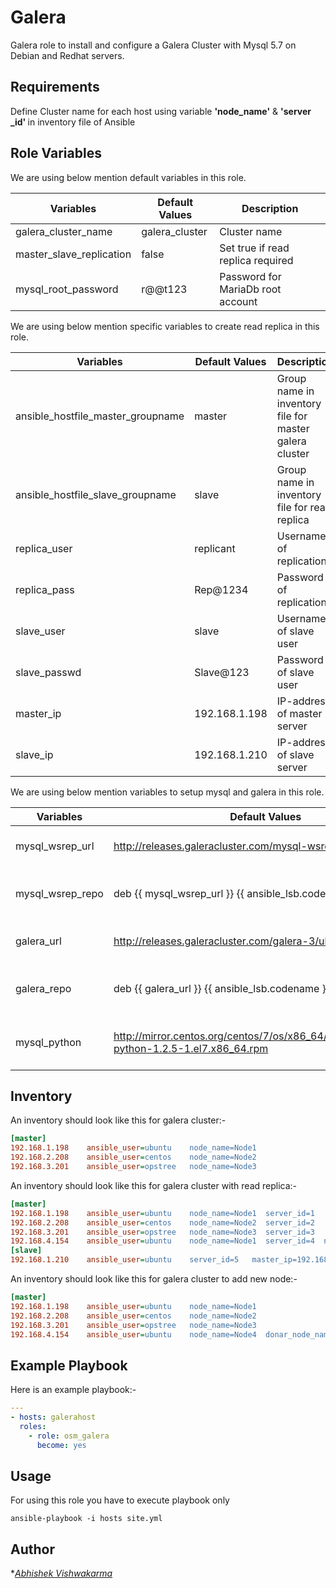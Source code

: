 Galera
=========
Galera role to install and configure a Galera Cluster with Mysql 5.7 on Debian and Redhat servers.

Requirements
------------
Define Cluster name for each host using variable <b>'node_name'</b> & <b> 'server _id' </b> in inventory file of Ansible

Role Variables
--------------
We are using below mention default variables in this role.

|**Variables**| **Default Values**|**Description**|
|----------|---------|---------------|
| galera_cluster_name | galera_cluster | Cluster name |
| master_slave_replication | false | Set true if read replica required |
| mysql_root_password | r@@t123 | Password for MariaDb root account |

We are using below mention specific variables to create read replica in this role.

|**Variables**| **Default Values**|**Description**|
|----------|---------|---------------|
| ansible_hostfile_master_groupname | master | Group name in inventory file for master galera cluster|
| ansible_hostfile_slave_groupname | slave | Group name in inventory file for read replica |
| replica_user | replicant | Username of replication |
| replica_pass | Rep@1234 | Password of replication |
| slave_user | slave | Username of slave user |
| slave_passwd | Slave@123 | Password of slave user |
| master_ip | 192.168.1.198 | IP-address of master server |
| slave_ip | 192.168.1.210 | IP-address of slave server |

We are using below mention variables to setup mysql and galera in this role.

|**Variables**| **Default Values**|**Description**|
|----------|---------|---------------|
| mysql_wsrep_url | http://releases.galeracluster.com/mysql-wsrep-5.7/ubuntu | Mysql url for Ubuntu server |
| mysql_wsrep_repo | deb {{ mysql_wsrep_url }} {{ ansible_lsb.codename }} main | Mysql repo location for Ubuntu server |
| galera_url | http://releases.galeracluster.com/galera-3/ubuntu | Galera url for Ubuntu server |
| galera_repo | deb {{ galera_url }} {{ ansible_lsb.codename }} main | Galera repo location for Ubuntu server |
| mysql_python | http://mirror.centos.org/centos/7/os/x86_64/Packages/MySQL-python-1.2.5-1.el7.x86_64.rpm | Mysql python url for Centos server |

Inventory
----------
An inventory should look like this for galera cluster:-
```ini
[master]                 
192.168.1.198    ansible_user=ubuntu    node_name=Node1
192.168.2.208    ansible_user=centos    node_name=Node2
192.168.3.201    ansible_user=opstree   node_name=Node3                   
```
An inventory should look like this for galera cluster with read replica:-
```ini
[master]                 
192.168.1.198    ansible_user=ubuntu    node_name=Node1  server_id=1
192.168.2.208    ansible_user=centos    node_name=Node2  server_id=2
192.168.3.201    ansible_user=opstree   node_name=Node3  server_id=3
192.168.4.154    ansible_user=ubuntu    node_name=Node1  server_id=4  node_type=master  slave_ip=192.168.1.210
[slave]
192.168.1.210    ansible_user=ubuntu    server_id=5   master_ip=192.168.4.154    
```
An inventory should look like this for galera cluster to add new node:-
```ini
[master]                 
192.168.1.198    ansible_user=ubuntu    node_name=Node1
192.168.2.208    ansible_user=centos    node_name=Node2
192.168.3.201    ansible_user=opstree   node_name=Node3
192.168.4.154    ansible_user=ubuntu    node_name=Node4  donar_node_name=Node1
```
## Example Playbook
Here is an example playbook:-
```yml
---
- hosts: galerahost
  roles:
    - role: osm_galera
      become: yes
```
Usage
-----
For using this role you have to execute playbook only
```shell
ansible-playbook -i hosts site.yml
```
## Author
**[Abhishek Vishwakarma](mailto:abhishek.vishwakarma@opstree.com)*
